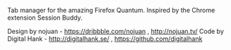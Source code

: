 Tab manager for the amazing Firefox Quantum.
Inspired by the Chrome extension Session Buddy.

Design by nojuan - https://dribbble.com/nojuan , http://nojuan.tv/
Code by Digital Hank - http://digitalhank.se/ , https://github.com/digitalhank

